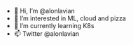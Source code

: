 - 👋 Hi, I’m @alonlavian
- 👀 I’m interested in ML, cloud and pizza
- 🌱 I’m currently learning K8s
- 📫 Twitter @alonlavian

<!---
alonlavian/alonlavian is a ✨ special ✨ repository because its `README.md` (this file) appears on your GitHub profile.
You can click the Preview link to take a look at your changes.
--->
